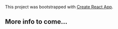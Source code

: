 This project was bootstrapped with [Create React App](https://github.com/facebook/create-react-app).

## More info to come...